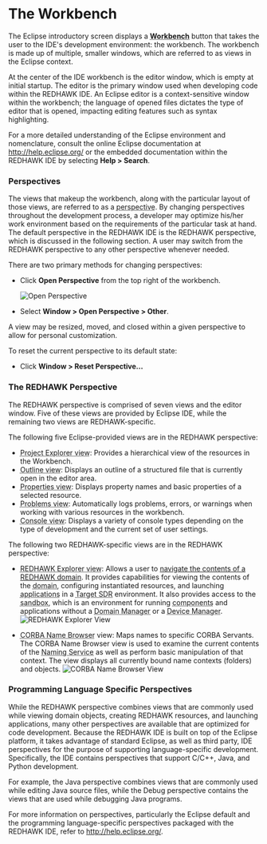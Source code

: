 # The Workbench

The Eclipse introductory screen displays a **<abbr title="See Glossary.">Workbench</abbr>** button that takes the user to the IDE's development environment: the workbench. The workbench is made up of multiple, smaller windows, which are referred to as views in the Eclipse context.

At the center of the IDE workbench is the editor window, which is empty at initial startup. The editor is the primary window used when developing code within the REDHAWK IDE. An Eclipse editor is a context-sensitive window within the workbench; the language of opened files dictates the type of editor that is opened, impacting editing features such as syntax highlighting.

For a more detailed understanding of the Eclipse environment and nomenclature, consult the online Eclipse documentation at <http://help.eclipse.org/> or the embedded documentation within the REDHAWK IDE by selecting **Help > Search**.

### Perspectives

The views that makeup the workbench, along with the particular layout of those views, are referred to as a <abbr title="See Glossary.">perspective</abbr>. By changing perspectives throughout the development process, a developer may optimize his/her work environment based on the requirements of the particular task at hand. The default perspective in the REDHAWK IDE is the REDHAWK perspective, which is discussed in the following section. A user may switch from the REDHAWK perspective to any other perspective whenever needed.

There are two primary methods for changing perspectives:

  - Click **Open Perspective** from the top right of the workbench.

    ![Open Perspective](images/REDHAWK_Open_Perspective.png)

  - Select **Window > Open Perspective > Other**.

A view may be resized, moved, and closed within a given perspective to allow for personal customization.

To reset the current perspective to its default state:

  - Click **Window > Reset Perspective...**

### The REDHAWK Perspective

The REDHAWK perspective is comprised of seven views and the editor window. Five of these views are provided by Eclipse IDE, while the remaining two views are REDHAWK-specific.

The following five Eclipse-provided views are in the REDHAWK perspective:

  - <abbr title="See Glossary.">Project Explorer view</abbr>: Provides a hierarchical view of the resources in the Workbench.
  - <abbr title="See Glossary.">Outline view</abbr>: Displays an outline of a structured file that is currently open in the editor area.
  - <abbr title="See Glossary.">Properties view</abbr>: Displays property names and basic properties of a selected resource.
  - <abbr title="See Glossary.">Problems view</abbr>: Automatically logs problems, errors, or warnings when working with various resources in the workbench.
  - <abbr title="See Glossary.">Console view</abbr>: Displays a variety of console types depending on the type of development and the current set of user settings.

The following two REDHAWK-specific views are in the REDHAWK perspective:

  - <abbr title="See Glossary.">REDHAWK Explorer view</abbr>: Allows a user to [navigate the contents of a REDHAWK domain](../exploring-domain/_index.html). It provides capabilities for viewing the contents of the <abbr title="See Glossary.">domain</abbr>, configuring instantiated resources, and launching <abbr title="See Glossary.">applications</abbr> in a <abbr title="See Glossary.">Target SDR</abbr> environment. It also provides access to the <abbr title="See Glossary.">sandbox</abbr>, which is an environment for running <abbr title="See Glossary.">components</abbr> and applications without a <abbr title="See Glossary.">Domain Manager</abbr> or a <abbr title="See Glossary.">Device Manager</abbr>.
    ![REDHAWK Explorer View](images/REDHAWK_Explorer_View.png)

  - <abbr title="See Glossary.">CORBA Name Browser</abbr> view: Maps names to specific CORBA Servants. The CORBA Name Browser view is used to examine the current contents of the <abbr title="See Glossary.">Naming Service</abbr> as well as perform basic manipulation of that context. The view displays all currently bound name contexts (folders) and objects.
    ![CORBA Name Browser View](images/REDHAWK_Name_Browser.png)

### Programming Language Specific Perspectives

While the REDHAWK perspective combines views that are commonly used while viewing domain objects, creating REDHAWK resources, and launching applications, many other perspectives are available that are optimized for code development. Because the REDHAWK IDE is built on top of the Eclipse platform, it takes advantage of standard Eclipse, as well as third party, IDE perspectives for the purpose of supporting language-specific development. Specifically, the IDE contains perspectives that support C/C++, Java, and Python development.

For example, the Java perspective combines views that are commonly used while editing Java source files, while the Debug perspective contains the views that are used while debugging Java programs.

For more information on perspectives, particularly the Eclipse default and the programming language-specific perspectives packaged with the REDHAWK IDE, refer to <http://help.eclipse.org/>.
